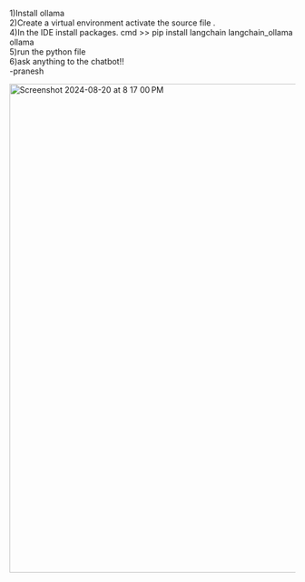 1)Install ollama <br />
2)Create a virtual environment activate the source file .<br />
4)In the IDE install packages. cmd >> pip install langchain langchain_ollama ollama <br />
5)run the python file<br />
6)ask anything to the chatbot!!<br />
-pranesh

<img width="860" alt="Screenshot 2024-08-20 at 8 17 00 PM" src="https://github.com/user-attachments/assets/6c3f8978-adb2-4bdb-bd15-3fa8dd963ba8">
